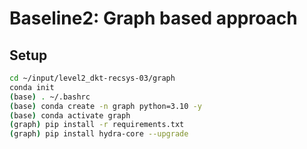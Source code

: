 # Baseline2: Graph based approach

## Setup
```bash
cd ~/input/level2_dkt-recsys-03/graph
conda init
(base) . ~/.bashrc
(base) conda create -n graph python=3.10 -y
(base) conda activate graph
(graph) pip install -r requirements.txt
(graph) pip install hydra-core --upgrade
```
